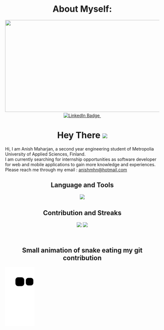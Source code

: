 <p>
<h1 align = "center"> About Myself: 
  </h1>
  <div align="center">
  <img src="https://media.giphy.com/media/dWesBcTLavkZuG35MI/giphy.gif" width="600" height="300"/>
</div>

<div align="center">
  <a href="https://www.linkedin.com/in/anish-maharjan1">
    <img src="https://img.shields.io/badge/LinkedIn-blue?style=for-the-badge&logo=linkedin&logoColor=white" alt="LinkedIn Badge"/>
  </a>
  <img src="https://komarev.com/ghpvc/?username=anish0123&style=flat-square&color=blue" alt=""/>
</div>
  
  <h1 align = "center">
  Hey There
  <img src="https://media.giphy.com/media/hvRJCLFzcasrR4ia7z/giphy.gif" width="30px"/>
</h1>

</p>
Hi, I am Anish Maharjan, a second year engineering student of Metropolia University of Applied Sciences, Finland.

<br>
I am currently searching for internship opportunities as software developer for web and mobile applications to gain more knowledge and experiences.
Please reach me through my email : <a href = "mailto: anishmhn@hotmail.com">anishmhn@hotmail.com</a>
 
 </p>
                                                            

<h2 align = "center" >Language and Tools </h2>

<p align = "center">
  <a href="https://skillicons.dev">
    <img src="https://skillicons.dev/icons?i=js,html,css,java,nodejs,express,azure,react,c,mysql,sqlite,swift,kotlin,androidstudio,linux,figma,git,github,gitlab,postman" />
  </a>
  
  <h2 align = "center"> Contribution and Streaks </h2>
  <div align="center">
    <Img src="https://github-readme-streak-stats.herokuapp.com?user=anish0123&theme=dark"
         />
    <Img src="https://github-readme-stats.vercel.app/api/top-langs/?username=anish0123&layout=compact&theme=vision-friendly-dark" />
    </div>
  
    

</p>

<br>

 <h2 align="center"> Small animation of snake eating my git contribution </h2>

![snake gif](https://github.com/anish0123/anish0123/blob/output/github-contribution-grid-snake.svg)

<br>

